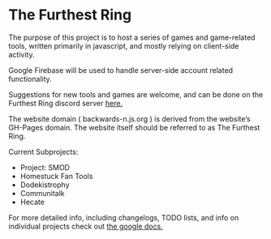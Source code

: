 # The Furthest Ring
The purpose of this project is to host a series of games and game-related tools, written primarily in javascript, and mostly relying on client-side activity.

Google Firebase will be used to handle server-side account related functionality.

Suggestions for new tools and games are welcome, and can be done on the Furthest Ring discord server [here.](https://discord.gg/jAZC9N4)

The website domain ( backwards-n.js.org ) is derived from the website’s GH-Pages domain. The website itself should be referred to as The Furthest Ring.

Current Subprojects:

* Project: SMOD
* Homestuck Fan Tools
* Dodekistrophy
* Communitalk
* Hecate

For more detailed info, including changelogs, TODO lists, and info on individual projects check out [the google docs.](https://docs.google.com/document/d/1Mtlcvhleztx2h2sIrruFiQ3IjlkftKp2jbeU9Nyt7W4/edit?usp=sharing)
